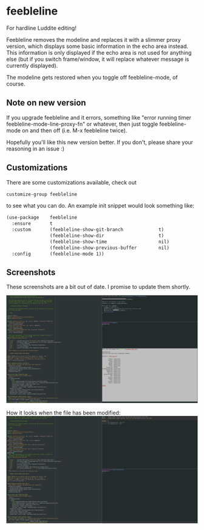 # feebleline
For hardline Luddite editing!

Feebleline removes the modeline and replaces it with a slimmer proxy
version, which displays some basic information in the echo area
instead.  This information is only displayed if the echo area is not used
for anything else (but if you switch frame/window, it will replace whatever
message is currently displayed).

The modeline gets restored when you toggle off feebleline-mode, of course.

## Note on new version
If you upgrade feebleline and it errors, something like "error running timer
feebleline-mode-line-proxy-fn" or whatever, then just toggle feebleline-mode on
and then off (i.e. M-x feebleline twice).

Hopefully you'll like this new version better. If you don't, please share your
reasoning in an issue :)


## Customizations
There are some customizations available, check out

    customize-group feebleline

to see what you can do. An example init snippet would look something like:

    (use-package    feebleline
      :ensure       t
      :custom       (feebleline-show-git-branch             t)
                    (feebleline-show-dir                    t)
                    (feebleline-show-time                   nil)
                    (feebleline-show-previous-buffer        nil)
      :config       (feebleline-mode 1))

## Screenshots
These screenshots are a bit out of date. I promise to update them shortly.

![ScreenShot](scrot2.png)

How it looks when the file has been modified:
![ScreenShot](scrot3.png)
